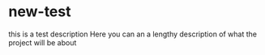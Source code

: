 # new-test
this is a test description 
Here you can an a lengthy description of what the project will be about
